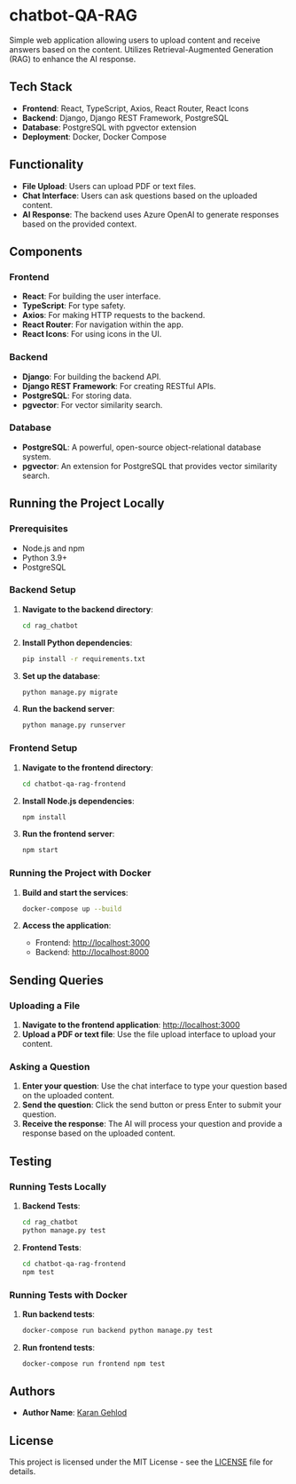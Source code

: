 # chatbot-QA-RAG

Simple web application allowing users to upload content and receive answers based on the content. Utilizes Retrieval-Augmented Generation (RAG) to enhance the AI response.

## Tech Stack

- **Frontend**: React, TypeScript, Axios, React Router, React Icons
- **Backend**: Django, Django REST Framework, PostgreSQL
- **Database**: PostgreSQL with pgvector extension
- **Deployment**: Docker, Docker Compose

## Functionality

- **File Upload**: Users can upload PDF or text files.
- **Chat Interface**: Users can ask questions based on the uploaded content.
- **AI Response**: The backend uses Azure OpenAI to generate responses based on the provided context.

## Components

### Frontend

- **React**: For building the user interface.
- **TypeScript**: For type safety.
- **Axios**: For making HTTP requests to the backend.
- **React Router**: For navigation within the app.
- **React Icons**: For using icons in the UI.

### Backend

- **Django**: For building the backend API.
- **Django REST Framework**: For creating RESTful APIs.
- **PostgreSQL**: For storing data.
- **pgvector**: For vector similarity search.

### Database

- **PostgreSQL**: A powerful, open-source object-relational database system.
- **pgvector**: An extension for PostgreSQL that provides vector similarity search.

## Running the Project Locally

### Prerequisites

- Node.js and npm
- Python 3.9+
- PostgreSQL

### Backend Setup

1. **Navigate to the backend directory**:

    ```sh
    cd rag_chatbot
    ```

2. **Install Python dependencies**:

    ```sh
    pip install -r requirements.txt
    ```

3. **Set up the database**:

    ```sh
    python manage.py migrate
    ```

4. **Run the backend server**:

    ```sh
    python manage.py runserver
    ```

### Frontend Setup

1. **Navigate to the frontend directory**:

    ```sh
    cd chatbot-qa-rag-frontend
    ```

2. **Install Node.js dependencies**:

    ```sh
    npm install
    ```

3. **Run the frontend server**:

    ```sh
    npm start
    ```

### Running the Project with Docker

1. **Build and start the services**:

    ```sh
    docker-compose up --build
    ```

2. **Access the application**:

    - Frontend: [http://localhost:3000](http://localhost:3000)
    - Backend: [http://localhost:8000](http://localhost:8000)

## Sending Queries

### Uploading a File

1. **Navigate to the frontend application**: [http://localhost:3000](http://localhost:3000)
2. **Upload a PDF or text file**: Use the file upload interface to upload your content.

### Asking a Question

1. **Enter your question**: Use the chat interface to type your question based on the uploaded content.
2. **Send the question**: Click the send button or press Enter to submit your question.
3. **Receive the response**: The AI will process your question and provide a response based on the uploaded content.

## Testing

### Running Tests Locally

1. **Backend Tests**:

    ```sh
    cd rag_chatbot
    python manage.py test
    ```

2. **Frontend Tests**:

    ```sh
    cd chatbot-qa-rag-frontend
    npm test
    ```

### Running Tests with Docker

1. **Run backend tests**:

    ```sh
    docker-compose run backend python manage.py test
    ```

2. **Run frontend tests**:

    ```sh
    docker-compose run frontend npm test
    ```

## Authors

- **Author Name**: [Karan Gehlod](https://github.com/karangehlod)

## License

This project is licensed under the MIT License - see the [LICENSE](http://_vscodecontentref_/1) file for details.
